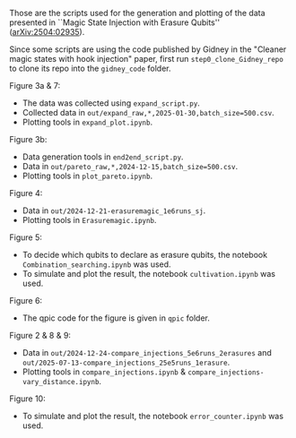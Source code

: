 Those are the scripts used for the generation and plotting of the data presented in ``Magic State Injection with Erasure Qubits'' ([arXiv:2504:02935](https://arxiv.org/abs/2504.02935)).

Since some scripts are using the code published by Gidney in the "Cleaner magic states with hook injection" paper, first run `step0_clone_Gidney_repo` to clone its repo into the `gidney_code` folder.

Figure 3a & 7:
- The data was collected using `expand_script.py`.
- Collected data in `out/expand_raw,*,2025-01-30,batch_size=500.csv`.
- Plotting tools in `expand_plot.ipynb`.

Figure 3b:
- Data generation tools in `end2end_script.py`.
- Data in `out/pareto_raw,*,2024-12-15,batch_size=500.csv`.
- Plotting tools in `plot_pareto.ipynb`.

Figure 4:
- Data in `out/2024-12-21-erasuremagic_1e6runs_sj`.
- Plotting tools in `Erasuremagic.ipynb`.

Figure 5:
- To decide which qubits to declare as erasure qubits, the notebook `Combination_searching.ipynb` was used.
- To simulate and plot the result, the notebook `cultivation.ipynb` was used.

Figure 6:
- The qpic code for the figure is given in `qpic` folder.

Figure 2 & 8 & 9:
- Data in `out/2024-12-24-compare_injections_5e6runs_2erasures` and `out/2025-07-13-compare_injections_25e5runs_1erasure`.
- Plotting tools in `compare_injections.ipynb` & `compare_injections-vary_distance.ipynb`.

Figure 10:
- To simulate and plot the result, the notebook `error_counter.ipynb` was used.